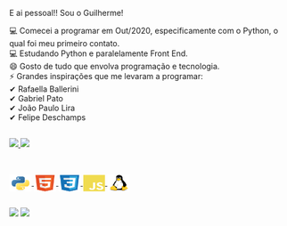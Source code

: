 E ai pessoal!! Sou o Guilherme!

💻 Comecei a programar em Out/2020, especificamente com o Python, o qual foi meu primeiro contato.        
💻 Estudando Python e paralelamente Front End.                        
😄 Gosto de tudo que envolva programação e tecnologia.                              
⚡ Grandes inspirações que me levaram a programar:<br/>
✔ Rafaella Ballerini<br/> ✔ Gabriel Pato<br/> ✔ João Paulo Lira<br/> ✔ Felipe Deschamps
 
   ##

<div>
  <a href="https://github.com/guilhmrodrigues">
  <img height="180em" src="https://github-readme-stats.vercel.app/api?username=guilhmrodrigues&show_icons=true&theme=algolia&include_all_commits=true&count_private=true"/>
  <img height="180em" src="https://github-readme-stats.vercel.app/api/top-langs/?username=guilhmrodrigues&layout=compact&langs_count=7&theme=algolia"/>
</div>

  ##

<div style="display: inline_block"><br>
  <img align="center" alt="Gui-Python" height="30" width="40" src="https://raw.githubusercontent.com/devicons/devicon/master/icons/python/python-original.svg">
  <img align="center" alt="Gui-HTML" height="30" width="40" src="https://raw.githubusercontent.com/devicons/devicon/master/icons/html5/html5-original.svg">
  <img align="center" alt="Gui-CSS" height="30" width="40" src="https://raw.githubusercontent.com/devicons/devicon/master/icons/css3/css3-original.svg">
  <img align="center" alt="Gui-Js" height="30" width="40" src="https://raw.githubusercontent.com/devicons/devicon/master/icons/javascript/javascript-plain.svg">
  <img align="center" alt="Gui-Linux" height="30" width="40" src="https://raw.githubusercontent.com/devicons/devicon/master/icons/linux/linux-original.svg">
</div>

  ##

<div>
  <a href="https://instagram.com/guilhmgr" target="_blank"><img src="https://img.shields.io/badge/Instagram-E4405F?style=for-the-badge&logo=instagram&logoColor=white" target="_blank"></a>
  <a href = "mailto:guim3x.82@gmail.com"><img src="https://img.shields.io/badge/Gmail-D14836?style=for-the-badge&logo=gmail&logoColor=white" target="_blank"></a>
</div>
